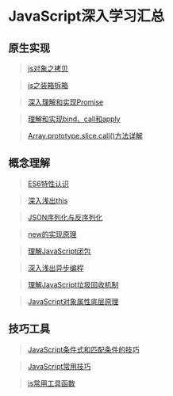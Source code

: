 <!--
 * @Description: 各种JavaScript深入学习知识汇总
 * @Date: 2019-08-05 11:57:03
 * @LastEditors: phoebus
 * @LastEditTime: 2019-09-06 15:14:15
 -->
# JavaScript深入学习汇总

## 原生实现

> [js对象之拷贝](知识笔记/大前端/基础/JavaScript/JavaScript深入学习/js对象之拷贝.md)

> [js之装箱拆箱](知识笔记/大前端/基础/JavaScript/JavaScript深入学习/js之装箱拆箱.md)

> [深入理解和实现Promise](知识笔记/大前端/基础/JavaScript/JavaScript深入学习/深入理解和实现Promise.md)

> [理解和实现bind、call和apply](知识笔记/大前端/基础/JavaScript/JavaScript深入学习/理解和实现bind-call-apply.md)

> [Array.prototype.slice.call()方法详解](知识笔记/大前端/基础/JavaScript/JavaScript深入学习/Array.prototype.slice.call()方法详解.md)

## 概念理解

> [ES6特性认识](知识笔记/大前端/基础/JavaScript/JavaScript深入学习/ES6特性认识.md)

> [深入浅出this](知识笔记/大前端/基础/JavaScript/JavaScript深入学习/ES6特性深入浅出this认识.md)

> [JSON序列化与反序列化](知识笔记/大前端/基础/JavaScript/JavaScript深入学习/JSON序列化与反序列化.md)

> [new的实现原理](知识笔记/大前端/基础/JavaScript/JavaScript深入学习/new的实现原理.md)

> [理解JavaScript闭包](知识笔记/大前端/基础/JavaScript/JavaScript深入学习/理解JavaScript闭包.md)

> [深入浅出异步编程](知识笔记/大前端/基础/JavaScript/JavaScript深入学习/深入浅出异步编程.md)

> [理解JavaScript垃圾回收机制](知识笔记/大前端/基础/JavaScript/JavaScript深入学习/理解JavaScript垃圾回收机制.md)

> [JavaScript对象属性底层原理](知识笔记/大前端/基础/JavaScript/JavaScript深入学习/JavaScript对象属性底层原理.md)

## 技巧工具

> [JavaScript条件式和匹配条件的技巧](知识笔记/大前端/基础/JavaScript/JavaScript深入学习/JavaScript条件式和匹配条件的技巧.md)

> [JavaScript常用技巧](知识笔记/大前端/基础/JavaScript/JavaScript深入学习/JavaScript常用技巧.md)

> [js常用工具函数](知识笔记/大前端/基础/JavaScript/JavaScript深入学习/js常用工具函数.md)
